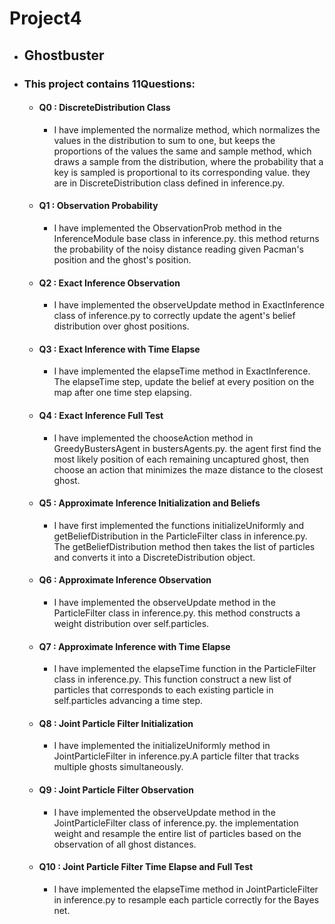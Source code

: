 # Project4

* ## Ghostbuster
* ### This project contains 11Questions:
   + #### Q0  : DiscreteDistribution Class
     * I have implemented the normalize method, which normalizes the values in the distribution to sum to one, but keeps the proportions of the values the same and sample method, which draws a sample from the distribution, where the probability that a key is sampled is proportional to its corresponding value. they are in DiscreteDistribution class defined in inference.py.
   + #### Q1  : Observation Probability
     * I have implemented the ObservationProb method in the InferenceModule base class in inference.py. this method returns the probability of the noisy distance reading given Pacman's position and the ghost's position.
   + #### Q2  : Exact Inference Observation
     * I have implemented the observeUpdate method in ExactInference class of inference.py to correctly update the agent's belief distribution over ghost positions.
   + #### Q3  : Exact Inference with Time Elapse
     * I have implemented the elapseTime method in ExactInference. The elapseTime step, update the belief at every position on the map after one time step elapsing.
   + #### Q4  : Exact Inference Full Test
     * I have implemented the chooseAction method in GreedyBustersAgent in bustersAgents.py. the agent first find the most likely position of each remaining uncaptured ghost, then choose an action that minimizes the maze distance to the closest ghost.
   + #### Q5  : Approximate Inference Initialization and Beliefs
     * I have first implemented the functions initializeUniformly and getBeliefDistribution in the ParticleFilter class in inference.py. The getBeliefDistribution method then takes the list of particles and converts it into a DiscreteDistribution object.
   + #### Q6  : Approximate Inference Observation
     * I have implemented the observeUpdate method in the ParticleFilter class in inference.py. this method constructs a weight distribution over self.particles.
   + #### Q7  : Approximate Inference with Time Elapse
     * I have implemented the elapseTime function in the ParticleFilter class in inference.py. This function construct a new list of particles that corresponds to each existing particle in self.particles advancing a time step.
   + #### Q8  : Joint Particle Filter Initialization
     * I have implemented the initializeUniformly method in JointParticleFilter in inference.py.A particle filter that tracks multiple ghosts simultaneously. 
   + #### Q9  : Joint Particle Filter Observation
     * I have implemented the observeUpdate method in the JointParticleFilter class of inference.py. the implementation weight and resample the entire list of particles based on the observation of all ghost distances.
   + #### Q10  : Joint Particle Filter Time Elapse and Full Test
     * I have implemented the elapseTime method in JointParticleFilter in inference.py to resample each particle correctly for the Bayes net.
